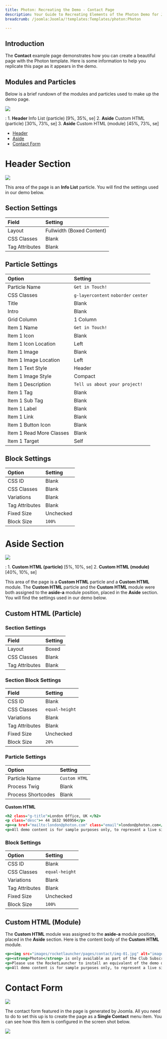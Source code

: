 ```yaml
---
title: Photon: Recreating the Demo - Contact Page
description: Your Guide to Recreating Elements of the Photon Demo for Joomla
breadcrumb: /joomla:Joomla/!templates:Templates/photon:Photon

---
```


## Introduction

The **Contact** example page demonstrates how you can create a beautiful page with the Photon template. Here is some information to help you replicate this page as it appears in the demo.

## Modules and Particles

Below is a brief rundown of the modules and particles used to make up the demo page.

![](assets/page_contact.png)

:   1. **Header** Info List (particle) [9%, 35%, se]
    2. **Aside** Custom HTML (particle) [30%, 73%, se]
    3. **Aside** Custom HTML (module) [45%, 73%, se]

* [Header](#header-section)
* [Aside](#aside-section)
* [Contact Form](#contact-form)

# Header Section

![](assets/page_contact_1.png)

This area of the page is an **Info List** particle. You will find the settings used in our demo below.

## Section Settings

| Field          | Setting                   |
| :-----         | :-----                    |
| Layout         | Fullwidth (Boxed Content) |
| CSS Classes    | Blank                     |
| Tag Attributes | Blank                     |

## Particle Settings

| Option                   | Setting                              |
| :-----                   | :-----                               |
| Particle Name            | `Get in Touch!`                      |
| CSS Classes              | `g-layercontent` `noborder` `center` |
| Title                    | Blank                                |
| Intro                    | Blank                                |
| Grid Column              | 1 Column                             |
| Item 1 Name              | `Get in Touch!`                      |
| Item 1 Icon              | Blank                                |
| Item 1 Icon Location     | Left                                 |
| Item 1 Image             | Blank                                |
| Item 1 Image Location    | Left                                 |
| Item 1 Text Style        | Header                               |
| Item 1 Image Style       | Compact                              |
| Item 1 Description       | `Tell us about your project!`        |
| Item 1 Tag               | Blank                                |
| Item 1 Sub Tag           | Blank                                |
| Item 1 Label             | Blank                                |
| Item 1 Link              | Blank                                |
| Item 1 Button Icon       | Blank                                |
| Item 1 Read More Classes | Blank                                |
| Item 1 Target            | Self                                 |

## Block Settings

| Option         | Setting   |
| :-----         | :-----    |
| CSS ID         | Blank     |
| CSS Classes    | Blank     |
| Variations     | Blank     |
| Tag Attributes | Blank     |
| Fixed Size     | Unchecked |
| Block Size     | `100%`    |

# Aside Section

![](assets/page_contact_2.png)

:	1. **Custom HTML (particle)** [5%, 10%, se]
	2. **Custom HTML (module)** [40%, 10%, se]

This area of the page is a **Custom HTML** particle and a **Custom HTML** module. The **Custom HTML** particle and the **Custom HTML** module were both assigned to the **aside-a** module position, placed in the **Aside** section. You will find the settings used in our demo below.

## Custom HTML (Particle)

### Section Settings

| Field          | Setting |
| :-----         | :-----  |
| Layout         | Boxed   |
| CSS Classes    | Blank   |
| Tag Attributes | Blank   |

### Section Block Settings

| Field          | Setting        |
| :-----         | :-----         |
| CSS ID         | Blank          |
| CSS Classes    | `equal-height` |
| Variations     | Blank          |
| Tag Attributes | Blank          |
| Fixed Size     | Unchecked      |
| Block Size     | `20%`          |

### Particle Settings

| Option             | Setting       |
| :-----             | :-----        |
| Particle Name      | `Custom HTML` |
| Process Twig       | Blank         |
| Process Shortcodes | Blank         |

**Custom HTML**

~~~ .html
<h2 class="g-title">London Office, UK </h2>
<p class="desc">+ 44 1632 960956</p>
<p><a href="mailto:london@photon.com" class="email">london@photon.com</a></p>.</p>
<p>All demo content is for sample purposes only, to represent a live site.</p>
~~~

### Block Settings

| Option         | Setting        |
| :-----         | :-----         |
| CSS ID         | Blank          |
| CSS Classes    | `equal-height` |
| Variations     | Blank          |
| Tag Attributes | Blank          |
| Fixed Size     | Unchecked      |
| Block Size     | `100%`         |

## Custom HTML (Module)

The **Custom HTML** module was assigned to the **aside-a** module position, placed in the **Aside** section. Here is the content body of the **Custom HTML** module.

~~~ .html
<p><img src="images/rocketlauncher/pages/contact/img-01.jpg" alt="image" /></p>
<p><strong>Photon</strong> is only available as part of the Club Subscription.</p>
<p>Please use the RocketLauncher to install an equivalent of the demo onto your site.</p>
<p>All demo content is for sample purposes only, to represent a live site.</p>
~~~

# Contact Form

![](assets/page_contact_3.png)

The contact form featured in the page is generated by Joomla. All you need to do to set this up is to create the page as a **Single Contact** menu item. You can see how this item is configured in the screen shot below. 

![](assets/page_contact_4.png)

